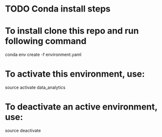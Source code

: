 # TODO Conda install steps

# To install clone this repo and run following command
conda env create -f environment.yaml

#
# To activate this environment, use:
source activate data_analytics
#
# To deactivate an active environment, use:
source deactivate
#
